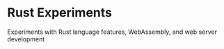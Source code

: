 # Rust Experiments

Experiments with Rust language features, WebAssembly, and web server development
